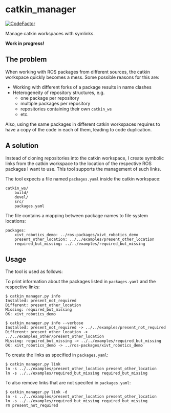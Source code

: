 # catkin_manager

[![CodeFactor](https://www.codefactor.io/repository/github/hielsnoppe/catkin_manager/badge)](https://www.codefactor.io/repository/github/hielsnoppe/catkin_manager)

Manage catkin workspaces with symlinks.

**Work in progress!**

## The problem

When working with ROS packages from different sources,
the catkin workspace quickly becomes a mess.
Some possible reasons for this are:

* Working with different forks of a package results in name clashes
* Heterogeneity of repository structures, e.g.
  - one package per repository
  - multiple packages per repository
  - repositories containing their own `catkin_ws`
  - etc.

Also, using the same packages in different catkin workspaces requires to have a copy of the code in each of them,
leading to code duplication.

## A solution

Instead of cloning repositories into the catkin workspace,
I create symbolic links from the catkin workspace to the location of the respective ROS packages I want to use.
This tool supports the management of such links.

The tool expects a file named `packages.yaml` inside the catkin workspace:

    catkin_ws/
        build/
        devel/
        src/
        packages.yaml

The file contains a mapping between package names to file system locations:

    packages:
        xivt_robotics_demo: ../ros-packages/xivt_robotics_demo
        present_other_location: ../../examples/present_other_location
        required_but_missing: ../../examples/required_but_missing

## Usage

The tool is used as follows:

To print information about the packages listed in `packages.yaml` and the respective links:

    $ catkin_manager.py info
    Installed: present_not_required
    Different: present_other_location
    Missing: required_but_missing
    OK: xivt_robotics_demo

    $ catkin_manager.py info --verbose
    Installed: present_not_required -> ../../examples/present_not_required
    Different: present_other_location -> ../../examples_other/present_other_location
    Missing: required_but_missing -> ../../examples/required_but_missing
    OK: xivt_robotics_demo -> ../ros-packages/xivt_robotics_demo

To create the links as specified in `packages.yaml`:

    $ catkin_manager.py link
    ln -s ../../examples/present_other_location present_other_location
    ln -s ../../examples/required_but_missing required_but_missing

To also remove links that are not specifed in `packages.yaml`:

    $ catkin_manager.py link -d
    ln -s ../../examples/present_other_location present_other_location
    ln -s ../../examples/required_but_missing required_but_missing
    rm present_not_required

